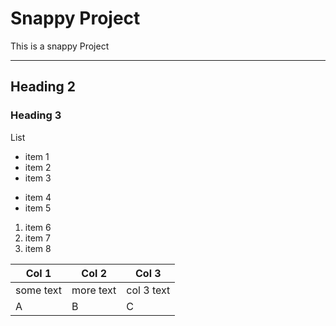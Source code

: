 # Snappy Project

This is a snappy Project

---

## Heading 2

### Heading 3

List

- item 1
- item 2
- item 3

* item 4
* item 5

1. item 6
2. item 7
3. item 8

| Col 1     | Col 2     | Col 3      |
| --------- | --------- | ---------- |
| some text | more text | col 3 text |
| A         | B         | C          |

